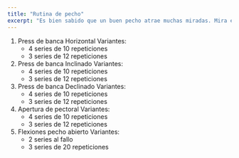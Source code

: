 ```yaml
---
title: "Rutina de pecho"
excerpt: "Es bien sabido que un buen pecho atrae muchas miradas. Mira esta rutina de ejercicios para ser el centro de ellas."
---
```

1. Press de banca Horizontal
   Variantes:
   - 4 series de 10 repeticiones
   - 3 series de 12 repeticiones
2. Press de banca Inclinado
    Variantes:
   - 4 series de 10 repeticiones
   - 3 series de 12 repeticiones
3. Press de banca Declinado
   Variantes:
   - 4 series de 10 repeticiones
   - 3 series de 12 repeticiones
4. Apertura de pectoral
   Variantes:
   - 4 series de 10 repeticiones
   - 3 series de 12 repeticiones
5. Flexiones pecho abierto
   Variantes:
   - 2 series al fallo
   - 3 series de 20 repeticiones